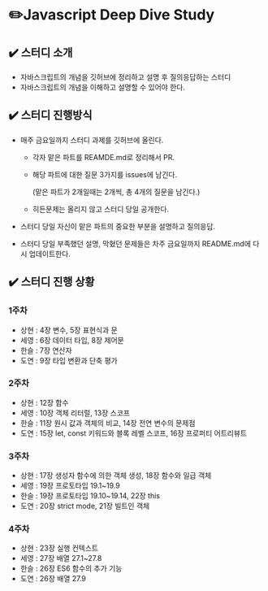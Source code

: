# ✏️Javascript Deep Dive Study
## ✔️ 스터디 소개

- 자바스크립트의 개념을 깃허브에 정리하고 설명 후 질의응답하는 스터디
- 자바스크립트의 개념을 이해하고 설명할 수 있어야 한다.



## ✔️ 스터디 진행방식

- 매주 금요일까지 스터디 과제를 깃허브에 올린다.
    - 각자 맡은 파트를 REAMDE.md로 정리해서 PR.
    - 해당 파트에 대한 질문 3가지를 issues에 남긴다.
    
        (맡은 파트가 2개일때는 2개씩, 총 4개의 질문을 남긴다.)
    - 히든문제는 올리지 않고 스터디 당일 공개한다.
    
- 스터디 당일 자신이 맡은 파트의 중요한 부분을 설명하고 질의응답.
- 스터디 당일 부족했던 설명, 막혔던 문제들은 차주 금요일까지 README.md에 다시 업데이트한다.



## ✔️ 스터디 진행 상황

### 1주차

- 상현 : 4장 변수, 5장 표현식과 문
- 세영 : 6장 데이터 타입, 8장 제어문
- 한슬 : 7장 연산자
- 도연 : 9장 타입 변환과 단축 평가

### 2주차

- 상현 : 12장 함수
- 세영 : 10장 객체 리터럴, 13장 스코프
- 한슬 : 11장 원시 값과 객체의 비교, 14장 전연 변수의 문제점
- 도연 : 15장 let, const 키워드와 블록 레벨 스코프, 16장 프로퍼티 어트리뷰트

### 3주차

- 상현 : 17장 생성자 함수에 의한 객체 생성, 18장 함수와 일급 객체
- 세영 : 19장 프로토타입 19.1~19.9
- 한슬 : 19장 프로토타입 19.10~19.14, 22장 this
- 도연 : 20장 strict mode, 21장 빌트인 객체

### 4주차

- 상현 : 23장 실행 컨텍스트
- 세영 : 27장 배열 27.1~27.8
- 한슬 : 26장 ES6 함수의 추가 기능
- 도연 : 26장 배열 27.9